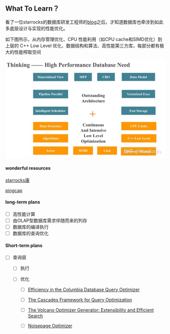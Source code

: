 ## What To Learn？

看了一位starrocks的数据库研发工程师的[blog](https://blog.bcmeng.com/)之后，才知道数据库也牵涉到如此多底层设计与实现的性能优化。

如下图所示，从内存管理优化、CPU 性能利用（如CPU cache和SIMD优化）到上层的 C++ Low Level 优化、数据结构和算法、高性能第三方库，每部分都有极大的性能榨取空间

![数据库优化架构](pics/数据库优化架构.jpg)



#### wonderful resources

[starrocks康](https://blog.bcmeng.com/post/database-learning.html)

[pingcap](https://github.com/pingcap/awesome-database-learning)

#### long-term plans

- [ ] 高性能计算
- [ ] 由OLAP型数据库需求伴随而来的列存
- [ ] 数据库的编译执行
- [ ] 数据库的查询优化

#### Short-term plans

- [ ] 查询层

  - [ ] 执行

  - [ ] 优化
    - [ ] [Efficiency in the Columbia Database Query Optimizer](https://15721.courses.cs.cmu.edu/spring2018/papers/15-optimizer1/xu-columbia-thesis1998.pdf)
    - [ ] [The Cascades Framework for Query Optimization](https://15721.courses.cs.cmu.edu/spring2018/papers/15-optimizer1/graefe-ieee1995.pdf)
    - [ ] [The Volcano Optimizer Generator: Extensibility and Efficient Search](https://cs.uwaterloo.ca/~david/cs848/volcano.pdf)
    - [ ] [Noisepage Optimizer](https://github.com/cmu-db/terrier/tree/master/src/optimizer)

